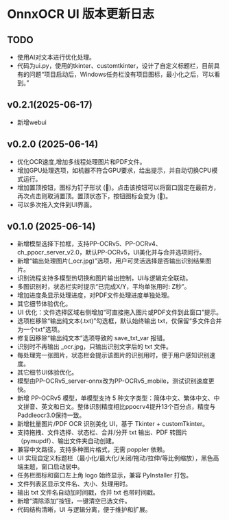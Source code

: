 # OnnxOCR UI 版本更新日志

## TODO
- 使用AI对文本进行优化处理。
- 代码为ui.py，使用的tkinter、customtkinter，设计了自定义标题栏，目前具有的问题“项目启动后，Windows任务栏没有项目图标，最小化之后，可以看到。”

## v0.2.1(2025-06-17)
- 新增webui

## v0.2.0  (2025-06-14)

- 优化OCR速度,增加多线程处理图片和PDF文件。
- 增加GPU处理选项，如机器不符合GPU要求，给出提示，并自动切换CPU模式运行。
- 增加置顶按钮，图标为钉子形状 (📍)。点击该按钮可以将窗口固定在最前方，再次点击则取消置顶。置顶状态下，按钮图标会变为 (📌)。
- 可以多次拖入文件到UI界面。

## v0.1.0  (2025-06-14)
- 新增模型选择下拉框，支持PP-OCRv5、PP-OCRv4、ch_ppocr_server_v2.0，默认PP-OCRv5，UI美化并与合并选项同行。
- 新增“输出处理图片(_ocr.jpg)”选项，用户可灵活选择是否输出识别结果图片。
- 识别流程支持多模型热切换和图片输出控制，UI与逻辑完全联动。
- 多图识别时，状态栏实时提示“已完成X/Y，平均单张用时: Z秒”。
- 增加进度条显示处理进度，对PDF文件处理进度单独处理。
- 其它细节体验优化。
- UI 优化：文件选择区域右侧增加“可直接拖入图片或PDF文件到此窗口”提示。
- 选项栏移除“输出纯文本(.txt)”勾选框，默认始终输出 txt，仅保留“多文件合并为一个txt”选项。
- 修复因移除“输出纯文本”选项导致的 save_txt_var 报错。
- 识别时不再输出 _ocr.jpg，只输出识别文字后的 txt 文件。
- 每处理完一张图片，状态栏会提示该图片的识别用时，便于用户感知识别速度。
- 其它细节UI体验优化。
- 模型由PP-OCRv5_server-onnx改为PP-OCRv5_mobile，测试识别速度更快。
- 新增 PP-OCRv5 模型，单模型支持 5 种文字类型：简体中文、繁体中文、中文拼音、英文和日文。整体识别精度相比ppocrv4提升13个百分点，精度与Paddleocr3.0保持一致。
- 新增批量图片/PDF OCR 识别美化 UI，基于 Tkinter + customTkinter。
- 支持拖拽、文件选择、状态栏、合并/分开 txt 输出、PDF 转图片（pymupdf）、输出文件夹自动创建。
- 兼容中文路径，支持多种图片格式，无需 poppler 依赖。
- UI 实现自定义标题栏（最小化/最大化/关闭/拖动/拉伸/等比例缩放），黑色高端主题，窗口启动居中。
- 任务栏图标和窗口左上角 logo 始终显示，兼容 PyInstaller 打包。
- 文件列表区显示文件名、大小、处理用时。
- 输出 txt 文件名自动加时间戳，合并 txt 也带时间戳。
- 新增“清除添加”按钮，一键清空已选文件。
- 代码结构清晰，UI 与逻辑分离，便于维护和扩展。




